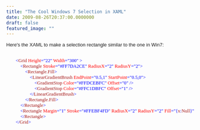 ```yaml
---
title: "The Cool Windows 7 Selection in XAML"
date: 2009-08-26T20:37:00.0000000
draft: false
featured_image: ""
---
```


<p><span style="font-size: small;"><span style="font-family: tahoma,arial,helvetica,sans-serif;">Here's the XAML to make a selection rectangle similar to the one in Win7:</span></span></p>
<p><img src="/2009%2f8%2fWin7Selection.jpg" alt="" /></p>
<pre class="MsoNormal" style="margin: 0in 0in 0pt;"><span style="font-family: Consolas; color: #a31515; font-size: 9.5pt;">&nbsp;&nbsp;&nbsp;&nbsp;&nbsp;&nbsp;&nbsp; </span><span style="font-family: Consolas; color: blue; font-size: 9.5pt;">&lt;</span><span style="font-family: Consolas; color: #a31515; font-size: 9.5pt;">Grid</span><span style="font-family: Consolas; color: red; font-size: 9.5pt;"> Height</span><span style="font-family: Consolas; color: blue; font-size: 9.5pt;">="22"</span><span style="font-family: Consolas; color: red; font-size: 9.5pt;"> Width</span><span style="font-family: Consolas; color: blue; font-size: 9.5pt;">="300" &gt;</span><span style="font-family: Consolas; color: #a31515; font-size: 9.5pt;"> </span></pre>
<pre class="MsoNormal" style="margin: 0in 0in 0pt;"><span style="font-family: Consolas; color: #a31515; font-size: 9.5pt;">&nbsp;&nbsp;&nbsp;&nbsp;&nbsp;&nbsp;&nbsp;&nbsp;&nbsp;&nbsp;&nbsp;&nbsp;</span><span style="font-family: Consolas; color: blue; font-size: 9.5pt;">&lt;</span><span style="font-family: Consolas; color: #a31515; font-size: 9.5pt;">Rectangle</span><span style="font-family: Consolas; color: red; font-size: 9.5pt;"> Stroke</span><span style="font-family: Consolas; color: blue; font-size: 9.5pt;">="#FF7DA2CE"</span><span style="font-family: Consolas; color: red; font-size: 9.5pt;"> RadiusX</span><span style="font-family: Consolas; color: blue; font-size: 9.5pt;">="2"</span><span style="font-family: Consolas; color: red; font-size: 9.5pt;"> RadiusY</span><span style="font-family: Consolas; color: blue; font-size: 9.5pt;">="2"&gt;</span></pre>
<pre class="MsoNormal" style="margin: 0in 0in 0pt;"><span style="font-family: Consolas; color: #a31515; font-size: 9.5pt;">&nbsp;&nbsp;&nbsp;&nbsp;&nbsp;&nbsp;&nbsp;&nbsp;&nbsp;&nbsp;&nbsp;&nbsp;&nbsp;&nbsp;&nbsp; </span><span style="font-family: Consolas; color: blue; font-size: 9.5pt;">&lt;</span><span style="font-family: Consolas; color: #a31515; font-size: 9.5pt;">Rectangle.Fill</span><span style="font-family: Consolas; color: blue; font-size: 9.5pt;">&gt;</span></pre>
<pre class="MsoNormal" style="margin: 0in 0in 0pt;"><span style="font-family: Consolas; color: #a31515; font-size: 9.5pt;">&nbsp;&nbsp;&nbsp;&nbsp;&nbsp;&nbsp;&nbsp;&nbsp;&nbsp;&nbsp;&nbsp;&nbsp;&nbsp;&nbsp;&nbsp;&nbsp;&nbsp;&nbsp;&nbsp; </span><span style="font-family: Consolas; color: blue; font-size: 9.5pt;">&lt;</span><span style="font-family: Consolas; color: #a31515; font-size: 9.5pt;">LinearGradientBrush</span><span style="font-family: Consolas; color: red; font-size: 9.5pt;"> EndPoint</span><span style="font-family: Consolas; color: blue; font-size: 9.5pt;">="0.5,1"</span><span style="font-family: Consolas; color: red; font-size: 9.5pt;"> StartPoint</span><span style="font-family: Consolas; color: blue; font-size: 9.5pt;">="0.5,0"&gt;</span></pre>
<pre class="MsoNormal" style="margin: 0in 0in 0pt;"><span style="font-family: Consolas; color: #a31515; font-size: 9.5pt;">&nbsp;&nbsp;&nbsp;&nbsp;&nbsp;&nbsp;&nbsp;&nbsp;&nbsp;&nbsp;&nbsp;&nbsp;&nbsp;&nbsp;&nbsp;&nbsp;&nbsp;&nbsp;&nbsp;&nbsp;&nbsp;&nbsp;&nbsp; </span><span style="font-family: Consolas; color: blue; font-size: 9.5pt;">&lt;</span><span style="font-family: Consolas; color: #a31515; font-size: 9.5pt;">GradientStop</span><span style="font-family: Consolas; color: red; font-size: 9.5pt;"> Color</span><span style="font-family: Consolas; color: blue; font-size: 9.5pt;">="#FFDCEBFC"</span><span style="font-family: Consolas; color: red; font-size: 9.5pt;"> Offset</span><span style="font-family: Consolas; color: blue; font-size: 9.5pt;">="0" /&gt;</span></pre>
<pre class="MsoNormal" style="margin: 0in 0in 0pt;"><span style="font-family: Consolas; color: #a31515; font-size: 9.5pt;">&nbsp;&nbsp;&nbsp;&nbsp;&nbsp;&nbsp;&nbsp;&nbsp;&nbsp;&nbsp;&nbsp;&nbsp;&nbsp;&nbsp;&nbsp;&nbsp; &nbsp;&nbsp;&nbsp;&nbsp;&nbsp;&nbsp;&nbsp;</span><span style="font-family: Consolas; color: blue; font-size: 9.5pt;">&lt;</span><span style="font-family: Consolas; color: #a31515; font-size: 9.5pt;">GradientStop</span><span style="font-family: Consolas; color: red; font-size: 9.5pt;"> Color</span><span style="font-family: Consolas; color: blue; font-size: 9.5pt;">="#FFC1DBFC"</span><span style="font-family: Consolas; color: red; font-size: 9.5pt;"> Offset</span><span style="font-family: Consolas; color: blue; font-size: 9.5pt;">="1" /&gt;</span></pre>
<pre class="MsoNormal" style="margin: 0in 0in 0pt;"><span style="font-family: Consolas; color: #a31515; font-size: 9.5pt;">&nbsp;&nbsp;&nbsp;&nbsp;&nbsp;&nbsp;&nbsp;&nbsp;&nbsp;&nbsp;&nbsp;&nbsp;&nbsp;&nbsp;&nbsp;&nbsp;&nbsp;&nbsp;&nbsp; </span><span style="font-family: Consolas; color: blue; font-size: 9.5pt;">&lt;/</span><span style="font-family: Consolas; color: #a31515; font-size: 9.5pt;">LinearGradientBrush</span><span style="font-family: Consolas; color: blue; font-size: 9.5pt;">&gt;</span></pre>
<pre class="MsoNormal" style="margin: 0in 0in 0pt;"><span style="font-family: Consolas; color: #a31515; font-size: 9.5pt;">&nbsp;&nbsp;&nbsp;&nbsp;&nbsp;&nbsp;&nbsp;&nbsp;&nbsp;&nbsp;&nbsp;&nbsp;&nbsp;&nbsp;&nbsp; </span><span style="font-family: Consolas; color: blue; font-size: 9.5pt;">&lt;/</span><span style="font-family: Consolas; color: #a31515; font-size: 9.5pt;">Rectangle.Fill</span><span style="font-family: Consolas; color: blue; font-size: 9.5pt;">&gt;</span></pre>
<pre class="MsoNormal" style="margin: 0in 0in 0pt;"><span style="font-family: Consolas; color: #a31515; font-size: 9.5pt;">&nbsp;&nbsp;&nbsp;&nbsp;&nbsp;&nbsp;&nbsp;&nbsp;&nbsp;&nbsp;&nbsp; </span><span style="font-family: Consolas; color: blue; font-size: 9.5pt;">&lt;/</span><span style="font-family: Consolas; color: #a31515; font-size: 9.5pt;">Rectangle</span><span style="font-family: Consolas; color: blue; font-size: 9.5pt;">&gt;</span></pre>
<pre class="MsoNormal" style="margin: 0in 0in 0pt;"><span style="font-family: Consolas; color: #a31515; font-size: 9.5pt;">&nbsp;&nbsp;&nbsp;&nbsp;&nbsp;&nbsp;&nbsp;&nbsp;&nbsp;&nbsp;&nbsp; </span><span style="font-family: Consolas; color: blue; font-size: 9.5pt;">&lt;</span><span style="font-family: Consolas; color: #a31515; font-size: 9.5pt;">Rectangle</span><span style="font-family: Consolas; color: red; font-size: 9.5pt;"> Margin</span><span style="font-family: Consolas; color: blue; font-size: 9.5pt;">="1"</span><span style="font-family: Consolas; color: red; font-size: 9.5pt;"> Stroke</span><span style="font-family: Consolas; color: blue; font-size: 9.5pt;">="#FFEBF4FD"</span><span style="font-family: Consolas; color: red; font-size: 9.5pt;"> RadiusX</span><span style="font-family: Consolas; color: blue; font-size: 9.5pt;">="2"</span><span style="font-family: Consolas; color: red; font-size: 9.5pt;"> RadiusY</span><span style="font-family: Consolas; color: blue; font-size: 9.5pt;">="2"</span><span style="font-family: Consolas; color: red; font-size: 9.5pt;"> Fill</span><span style="font-family: Consolas; color: blue; font-size: 9.5pt;">="{</span><span style="font-family: Consolas; color: #a31515; font-size: 9.5pt;">x</span><span style="font-family: Consolas; color: blue; font-size: 9.5pt;">:</span><span style="font-family: Consolas; color: #a31515; font-size: 9.5pt;">Null</span><span style="font-family: Consolas; color: blue; font-size: 9.5pt;">}"&gt;</span></pre>
<pre class="MsoNormal" style="margin: 0in 0in 0pt;"><span style="font-family: Consolas; color: #a31515; font-size: 9.5pt;">&nbsp;&nbsp;&nbsp;&nbsp;&nbsp;&nbsp;&nbsp;&nbsp;&nbsp;&nbsp;&nbsp; </span><span style="font-family: Consolas; color: blue; font-size: 9.5pt;">&lt;/</span><span style="font-family: Consolas; color: #a31515; font-size: 9.5pt;">Rectangle</span><span style="font-family: Consolas; color: blue; font-size: 9.5pt;">&gt;</span></pre>
<pre class="MsoNormal" style="margin: 0in 0in 0pt;"><span style="font-family: Consolas; color: #a31515; font-size: 9.5pt;">&nbsp;&nbsp;&nbsp;&nbsp;&nbsp;&nbsp;&nbsp; </span><span style="font-family: Consolas; color: blue; font-size: 9.5pt;">&lt;/</span><span style="font-family: Consolas; color: #a31515; font-size: 9.5pt;">Grid</span><span style="font-family: Consolas; color: blue; font-size: 9.5pt;">&gt;</span></pre>
<p>&nbsp;</p>
